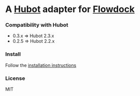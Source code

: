 # A [Hubot](https://github.com/github/hubot) adapter for [Flowdock](https://www.flowdock.com)

### Compatibility with Hubot

 * 0.3.x => Hubot 2.3.x
 * 0.2.5 => Hubot 2.2.x

### Install

Follow the [installation instructions](https://github.com/github/hubot/wiki/Adapter:-Flowdock)

### License

MIT
